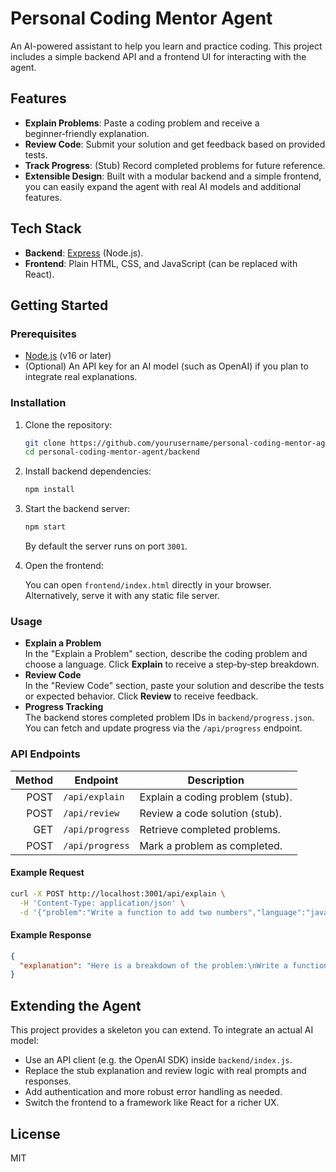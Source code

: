 # Personal Coding Mentor Agent

An AI-powered assistant to help you learn and practice coding. This project includes a simple backend API and a frontend UI for interacting with the agent.

## Features

- **Explain Problems**: Paste a coding problem and receive a beginner‑friendly explanation.  
- **Review Code**: Submit your solution and get feedback based on provided tests.  
- **Track Progress**: (Stub) Record completed problems for future reference.  
- **Extensible Design**: Built with a modular backend and a simple frontend, you can easily expand the agent with real AI models and additional features.

## Tech Stack

- **Backend**: [Express](https://expressjs.com/) (Node.js).  
- **Frontend**: Plain HTML, CSS, and JavaScript (can be replaced with React).

## Getting Started

### Prerequisites

- [Node.js](https://nodejs.org/en) (v16 or later)
- (Optional) An API key for an AI model (such as OpenAI) if you plan to integrate real explanations.

### Installation

1. Clone the repository:

   ```bash
   git clone https://github.com/yourusername/personal-coding-mentor-agent.git
   cd personal-coding-mentor-agent/backend
   ```

2. Install backend dependencies:

   ```bash
   npm install
   ```

3. Start the backend server:

   ```bash
   npm start
   ```

   By default the server runs on port `3001`.

4. Open the frontend:

   You can open `frontend/index.html` directly in your browser. Alternatively, serve it with any static file server.

### Usage

- **Explain a Problem**  
  In the "Explain a Problem" section, describe the coding problem and choose a language. Click **Explain** to receive a step‑by‑step breakdown.  
- **Review Code**  
  In the "Review Code" section, paste your solution and describe the tests or expected behavior. Click **Review** to receive feedback.  
- **Progress Tracking**  
  The backend stores completed problem IDs in `backend/progress.json`. You can fetch and update progress via the `/api/progress` endpoint.

### API Endpoints

| Method | Endpoint        | Description                             |
|-------:|-----------------|-----------------------------------------|
| POST   | `/api/explain`  | Explain a coding problem (stub).         |
| POST   | `/api/review`   | Review a code solution (stub).           |
| GET    | `/api/progress` | Retrieve completed problems.             |
| POST   | `/api/progress` | Mark a problem as completed.             |

#### Example Request

```sh
curl -X POST http://localhost:3001/api/explain \
  -H 'Content-Type: application/json' \
  -d '{"problem":"Write a function to add two numbers","language":"javascript"}'
```

#### Example Response

```json
{
  "explanation": "Here is a breakdown of the problem:\nWrite a function to add two numbers\n\nThis is a stub explanation."
}
```

## Extending the Agent

This project provides a skeleton you can extend. To integrate an actual AI model:

- Use an API client (e.g. the OpenAI SDK) inside `backend/index.js`.
- Replace the stub explanation and review logic with real prompts and responses.
- Add authentication and more robust error handling as needed.
- Switch the frontend to a framework like React for a richer UX.

## License

MIT
